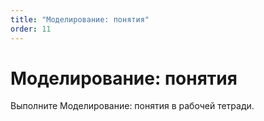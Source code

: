 ```yaml
---
title: "Моделирование: понятия"
order: 11
---
```


# Моделирование: понятия

Выполните Моделирование: понятия в рабочей тетради.